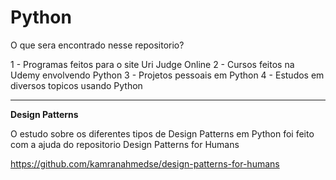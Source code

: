 # Python

O que sera encontrado nesse repositorio? 

1 - Programas feitos para o site Uri Judge Online
2 - Cursos feitos na Udemy envolvendo Python
3 - Projetos pessoais em Python
4 - Estudos em diversos topicos usando Python

---------------------------------------------------


**Design Patterns**

O estudo sobre os diferentes tipos de Design Patterns em Python foi feito com a ajuda do repositorio Design Patterns for Humans

https://github.com/kamranahmedse/design-patterns-for-humans
